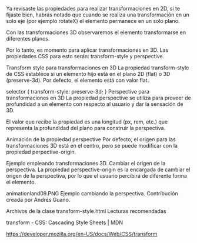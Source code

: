 Ya revisaste las propiedades para realizar transformaciones en 2D, si te fijaste bien, habrás notado que cuando se realiza una transformación en un solo eje (por ejemplo rotateX) el elemento permanece en un solo plano.

Con las transformaciones 3D observaremos el elemento transformarse en diferentes planos.

Por lo tanto, es momento para aplicar transformaciones en 3D. Las propiedades CSS para esto serán: transform-style y perspective.

Transform style para transformaciones en 3D
La propiedad transform-style de CSS establece si un elemento hijo está en el plano 2D (flat) o 3D (preserve-3d). Por defecto, el elemento está con valor flat.

selector {
    transform-style: preserve-3d;
}
Perspective para transformaciones en 3D
La propiedad perspective se utiliza para proveer de profundidad a un elemento con respecto al usuario y dar la sensación de 3D.

El valor que recibe la propiedad es una longitud (px, rem, etc.) que representa la profundidad del plano para construir la perspectiva.

Animación de la propiedad perspective
Por defecto, el origen para las transformaciones 3D está en el centro, pero se puede modificar con la propiedad perpective-origin.

Ejemplo empleando transformaciones 3D.
Cambiar el origen de la perspectiva.
La propiedad perspective-origin es la encargada de cambiar el origen de la perspectiva, por lo que el usuario percibirá de diferente forma el elemento.

animationland09.PNG
Ejemplo cambiando la perspectiva.
Contribución creada por Andrés Guano.

Archivos de la clase
transform-style.html
Lecturas recomendadas

transform - CSS: Cascading Style Sheets | MDN

https://developer.mozilla.org/en-US/docs/Web/CSS/transform